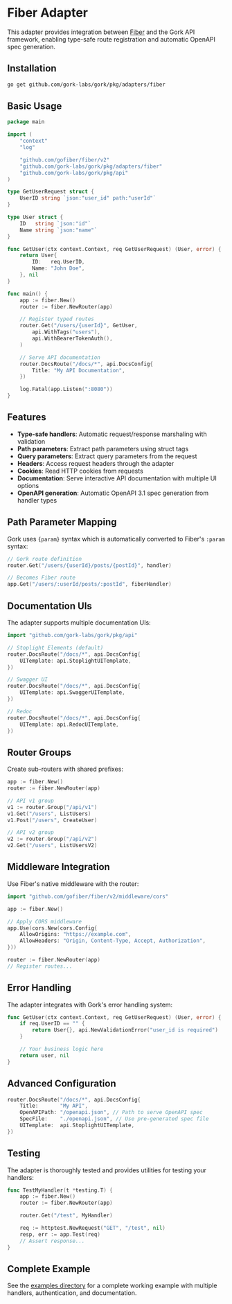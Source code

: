 # Fiber Adapter

This adapter provides integration between [Fiber](https://gofiber.io/) and the Gork API framework, enabling type-safe route registration and automatic OpenAPI spec generation.

## Installation

```bash
go get github.com/gork-labs/gork/pkg/adapters/fiber
```

## Basic Usage

```go
package main

import (
    "context"
    "log"

    "github.com/gofiber/fiber/v2"
    "github.com/gork-labs/gork/pkg/adapters/fiber"
    "github.com/gork-labs/gork/pkg/api"
)

type GetUserRequest struct {
    UserID string `json:"user_id" path:"userId"`
}

type User struct {
    ID   string `json:"id"`
    Name string `json:"name"`
}

func GetUser(ctx context.Context, req GetUserRequest) (User, error) {
    return User{
        ID:   req.UserID,
        Name: "John Doe",
    }, nil
}

func main() {
    app := fiber.New()
    router := fiber.NewRouter(app)

    // Register typed routes
    router.Get("/users/{userId}", GetUser,
        api.WithTags("users"),
        api.WithBearerTokenAuth(),
    )

    // Serve API documentation
    router.DocsRoute("/docs/*", api.DocsConfig{
        Title: "My API Documentation",
    })

    log.Fatal(app.Listen(":8080"))
}
```

## Features

- **Type-safe handlers**: Automatic request/response marshaling with validation
- **Path parameters**: Extract path parameters using struct tags
- **Query parameters**: Extract query parameters from the request
- **Headers**: Access request headers through the adapter
- **Cookies**: Read HTTP cookies from requests
- **Documentation**: Serve interactive API documentation with multiple UI options
- **OpenAPI generation**: Automatic OpenAPI 3.1 spec generation from handler types

## Path Parameter Mapping

Gork uses `{param}` syntax which is automatically converted to Fiber's `:param` syntax:

```go
// Gork route definition
router.Get("/users/{userId}/posts/{postId}", handler)

// Becomes Fiber route
app.Get("/users/:userId/posts/:postId", fiberHandler)
```

## Documentation UIs

The adapter supports multiple documentation UIs:

```go
import "github.com/gork-labs/gork/pkg/api"

// Stoplight Elements (default)
router.DocsRoute("/docs/*", api.DocsConfig{
    UITemplate: api.StoplightUITemplate,
})

// Swagger UI
router.DocsRoute("/docs/*", api.DocsConfig{
    UITemplate: api.SwaggerUITemplate,
})

// Redoc
router.DocsRoute("/docs/*", api.DocsConfig{
    UITemplate: api.RedocUITemplate,
})
```

## Router Groups

Create sub-routers with shared prefixes:

```go
app := fiber.New()
router := fiber.NewRouter(app)

// API v1 group
v1 := router.Group("/api/v1")
v1.Get("/users", ListUsers)
v1.Post("/users", CreateUser)

// API v2 group
v2 := router.Group("/api/v2")
v2.Get("/users", ListUsersV2)
```

## Middleware Integration

Use Fiber's native middleware with the router:

```go
import "github.com/gofiber/fiber/v2/middleware/cors"

app := fiber.New()

// Apply CORS middleware
app.Use(cors.New(cors.Config{
    AllowOrigins: "https://example.com",
    AllowHeaders: "Origin, Content-Type, Accept, Authorization",
}))

router := fiber.NewRouter(app)
// Register routes...
```

## Error Handling

The adapter integrates with Gork's error handling system:

```go
func GetUser(ctx context.Context, req GetUserRequest) (User, error) {
    if req.UserID == "" {
        return User{}, api.NewValidationError("user_id is required")
    }

    // Your business logic here
    return user, nil
}
```

## Advanced Configuration

```go
router.DocsRoute("/docs/*", api.DocsConfig{
    Title:       "My API",
    OpenAPIPath: "/openapi.json", // Path to serve OpenAPI spec
    SpecFile:    "./openapi.json", // Use pre-generated spec file
    UITemplate:  api.StoplightUITemplate,
})
```

## Testing

The adapter is thoroughly tested and provides utilities for testing your handlers:

```go
func TestMyHandler(t *testing.T) {
    app := fiber.New()
    router := fiber.NewRouter(app)

    router.Get("/test", MyHandler)

    req := httptest.NewRequest("GET", "/test", nil)
    resp, err := app.Test(req)
    // Assert response...
}
```

## Complete Example

See the [examples directory](../../../examples/) for a complete working example with multiple handlers, authentication, and documentation.
